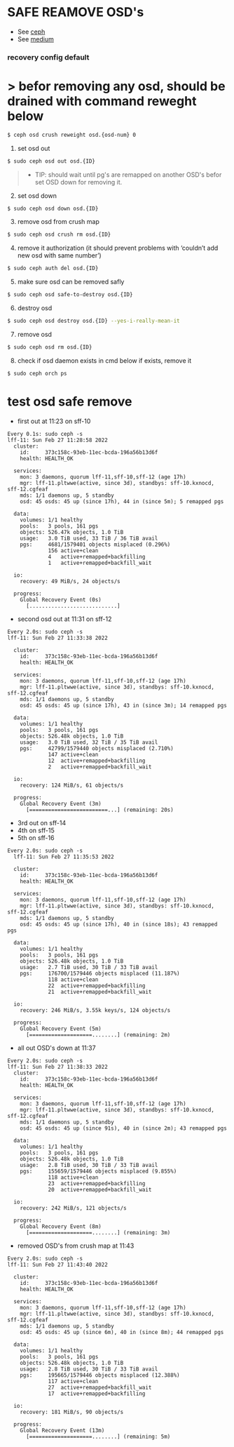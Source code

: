 
# SAFE REAMOVE OSD's
- See [ceph](https://docs.ceph.com/en/latest/rados/operations/add-or-rm-osds/#removing-the-osd)
- See [medium](https://vineetcic.medium.com/how-to-remove-add-osd-from-ceph-cluster-1c038eefe522)

### recovery config default

# > __befor removing any osd, should be drained with command reweght below__
```bash
$ ceph osd crush reweight osd.{osd-num} 0
```
1. set osd out
```bash
$ sudo ceph osd out osd.{ID}
```
> - TIP: should wait until pg's are remapped on another OSD's befor set OSD down for removing it.

2. set osd down
```bash
$ sudo ceph osd down osd.{ID}
```
3. remove osd from crush map
```bash
$ sudo ceph osd crush rm osd.{ID}
```
4. remove it authorization (it should prevent problems with ‘couldn’t add new osd with same number’)
```bash
$ sudo ceph auth del osd.{ID}
```
5. make sure osd can be removed safly
```bash
$ sudo ceph osd safe-to-destroy osd.{ID}
```
6. destroy osd
```bash
$ sudo ceph osd destroy osd.{ID} --yes-i-really-mean-it
```
7. remove osd
```bash
$ sudo ceph osd rm osd.{ID}
```
8. check if osd daemon exists in cmd below if exists, remove it
```bash
$ sudo ceph orch ps
```

# test osd safe remove 

- first out at 11:23 on sff-10

```
Every 0.1s: sudo ceph -s 
lff-11: Sun Feb 27 11:28:58 2022
  cluster:
    id:     373c158c-93eb-11ec-bcda-196a56b13d6f
    health: HEALTH_OK

  services:
    mon: 3 daemons, quorum lff-11,sff-10,sff-12 (age 17h)
    mgr: lff-11.pltwwe(active, since 3d), standbys: sff-10.kxnocd, sff-12.cgfeaf
    mds: 1/1 daemons up, 5 standby
    osd: 45 osds: 45 up (since 17h), 44 in (since 5m); 5 remapped pgs

  data:
    volumes: 1/1 healthy
    pools:   3 pools, 161 pgs
    objects: 526.47k objects, 1.0 TiB
    usage:   3.0 TiB used, 33 TiB / 36 TiB avail
    pgs:     4681/1579401 objects misplaced (0.296%)
             156 active+clean
             4   active+remapped+backfilling
             1   active+remapped+backfill_wait

  io:
    recovery: 49 MiB/s, 24 objects/s

  progress:
    Global Recovery Event (0s)
      [............................]
```
- second osd out at 11:31 on sff-12
```
Every 2.0s: sudo ceph -s                                                                                                                                                           lff-11: Sun Feb 27 11:33:38 2022

  cluster:
    id:     373c158c-93eb-11ec-bcda-196a56b13d6f
    health: HEALTH_OK

  services:
    mon: 3 daemons, quorum lff-11,sff-10,sff-12 (age 17h)
    mgr: lff-11.pltwwe(active, since 3d), standbys: sff-10.kxnocd, sff-12.cgfeaf
    mds: 1/1 daemons up, 5 standby
    osd: 45 osds: 45 up (since 17h), 43 in (since 3m); 14 remapped pgs

  data:
    volumes: 1/1 healthy
    pools:   3 pools, 161 pgs
    objects: 526.48k objects, 1.0 TiB
    usage:   3.0 TiB used, 32 TiB / 35 TiB avail
    pgs:     42799/1579440 objects misplaced (2.710%)
             147 active+clean
             12  active+remapped+backfilling
             2   active+remapped+backfill_wait

  io:
    recovery: 124 MiB/s, 61 objects/s

  progress:
    Global Recovery Event (3m)
      [=========================...] (remaining: 20s)
```
- 3rd out on sff-14
- 4th on sff-15
- 5th on sff-16
```
Every 2.0s: sudo ceph -s 
  lff-11: Sun Feb 27 11:35:53 2022

  cluster:
    id:     373c158c-93eb-11ec-bcda-196a56b13d6f
    health: HEALTH_OK

  services:
    mon: 3 daemons, quorum lff-11,sff-10,sff-12 (age 17h)
    mgr: lff-11.pltwwe(active, since 3d), standbys: sff-10.kxnocd, sff-12.cgfeaf
    mds: 1/1 daemons up, 5 standby
    osd: 45 osds: 45 up (since 17h), 40 in (since 18s); 43 remapped pgs

  data:
    volumes: 1/1 healthy
    pools:   3 pools, 161 pgs
    objects: 526.48k objects, 1.0 TiB
    usage:   2.7 TiB used, 30 TiB / 33 TiB avail
    pgs:     176700/1579446 objects misplaced (11.187%)
             118 active+clean
             22  active+remapped+backfilling
             21  active+remapped+backfill_wait

  io:
    recovery: 246 MiB/s, 3.55k keys/s, 124 objects/s

  progress:
    Global Recovery Event (5m)
      [====================........] (remaining: 2m)
```
- all out OSD's down at 11:37
``` 
Every 2.0s: sudo ceph -s      
lff-11: Sun Feb 27 11:38:33 2022
  cluster:
    id:     373c158c-93eb-11ec-bcda-196a56b13d6f
    health: HEALTH_OK

  services:
    mon: 3 daemons, quorum lff-11,sff-10,sff-12 (age 17h)
    mgr: lff-11.pltwwe(active, since 3d), standbys: sff-10.kxnocd, sff-12.cgfeaf
    mds: 1/1 daemons up, 5 standby
    osd: 45 osds: 45 up (since 91s), 40 in (since 2m); 43 remapped pgs

  data:
    volumes: 1/1 healthy
    pools:   3 pools, 161 pgs
    objects: 526.48k objects, 1.0 TiB
    usage:   2.8 TiB used, 30 TiB / 33 TiB avail
    pgs:     155659/1579446 objects misplaced (9.855%)
             118 active+clean
             23  active+remapped+backfilling
             20  active+remapped+backfill_wait

  io:
    recovery: 242 MiB/s, 121 objects/s

  progress:
    Global Recovery Event (8m)
      [====================........] (remaining: 3m)
```
- removed OSD's from crush map at 11:43
```
Every 2.0s: sudo ceph -s
lff-11: Sun Feb 27 11:43:40 2022

  cluster:
    id:     373c158c-93eb-11ec-bcda-196a56b13d6f
    health: HEALTH_OK

  services:
    mon: 3 daemons, quorum lff-11,sff-10,sff-12 (age 17h)
    mgr: lff-11.pltwwe(active, since 3d), standbys: sff-10.kxnocd, sff-12.cgfeaf
    mds: 1/1 daemons up, 5 standby
    osd: 45 osds: 45 up (since 6m), 40 in (since 8m); 44 remapped pgs

  data:
    volumes: 1/1 healthy
    pools:   3 pools, 161 pgs
    objects: 526.48k objects, 1.0 TiB
    usage:   2.8 TiB used, 30 TiB / 33 TiB avail
    pgs:     195665/1579446 objects misplaced (12.388%)
             117 active+clean
             27  active+remapped+backfill_wait
             17  active+remapped+backfilling

  io:
    recovery: 181 MiB/s, 90 objects/s

  progress:
    Global Recovery Event (13m)
      [====================........] (remaining: 5m)
```
